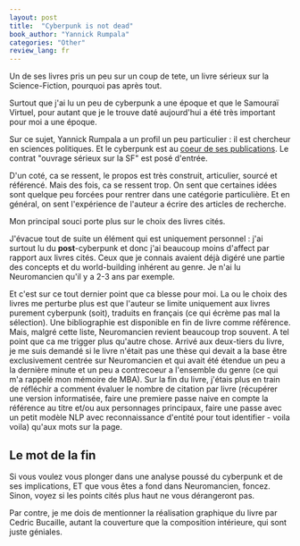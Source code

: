 ```yaml
---
layout: post
title:  "Cyberpunk is not dead"
book_author: "Yannick Rumpala"
categories: "Other"
review_lang: fr
---
```


Un de ses livres pris un peu sur un coup de tete, un livre sérieux sur la Science-Fiction, pourquoi pas après tout.

Surtout que j'ai lu un peu de cyberpunk a une époque et que le Samouraï Virtuel, pour autant que je le trouve daté aujourd'hui a été très important pour moi a une époque.

Sur ce sujet, Yannick Rumpala a un profil un peu particulier : il est chercheur en sciences politiques. Et le cyberpunk est au [coeur de ses publications](https://www.cairn.info/publications-de-Yannick-Rumpala--14953.htm). Le contrat "ouvrage sérieux sur la SF" est posé d'entrée.

D'un coté, ca se ressent, le propos est très construit, articulier, sourcé et référencé. Mais des fois, ca se ressent trop. On sent que certaines idées sont quelque peu forcées pour rentrer dans une catégorie particulière. Et en général, on sent l'expérience de l'auteur a écrire des articles de recherche.

Mon principal souci porte plus sur le choix des livres cités.

J'évacue tout de suite un élément qui est uniquement personnel : j'ai surtout lu du **post**-cyberpunk et donc j'ai beaucoup moins d'affect par rapport aux livres cités. Ceux que je connais avaient déjà digéré une partie des concepts et du world-building inhérent au genre. Je n'ai lu Neuromancien qu'il y a 2-3 ans par exemple.

Et c'est sur ce tout dernier point que ca blesse pour moi. La ou le choix des livres me perturbe plus est que l'auteur se limite uniquement aux livres purement cyberpunk (soit), traduits en français (ce qui écrème pas mal la sélection). Une bibliographie est disponible en fin de livre comme référence. Mais, malgré cette liste, Neuromancien revient beaucoup trop souvent. A tel point que ca me trigger plus qu'autre chose. Arrivé aux deux-tiers du livre, je me suis demandé si le livre n'était pas une thèse qui devait a la base être exclusivement centrée sur Neuromancien et qui avait été étendue un peu a la dernière minute et un peu a contrecoeur a l'ensemble du genre (ce qui m'a rappelé mon mémoire de MBA). Sur la fin du livre, j'étais plus en train de réfléchir a comment évaluer le nombre de citation par livre (récupérer une version informatisée, faire une premiere passe naive en compte la référence au titre et/ou aux personnages principaux, faire une passe avec un petit modèle NLP avec reconnaissance d'entité pour tout identifier - voila voila) qu'aux mots sur la page.

## Le mot de la fin

Si vous voulez vous plonger dans une analyse poussé du cyberpunk et de ses implications, ET que vous êtes a fond dans Neuromancien, foncez. Sinon, voyez si les points cités plus haut ne vous dérangeront pas.

Par contre, je me dois de mentionner la réalisation graphique du livre par Cedric Bucaille, autant la couverture que la composition intérieure, qui sont juste géniales.